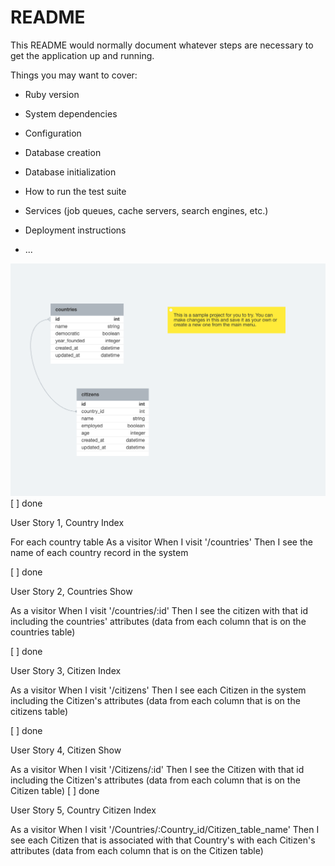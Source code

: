 # README

This README would normally document whatever steps are necessary to get the
application up and running.

Things you may want to cover:

* Ruby version

* System dependencies

* Configuration

* Database creation

* Database initialization

* How to run the test suite

* Services (job queues, cache servers, search engines, etc.)

* Deployment instructions

* ...

![](./israel.png)
[ ] done

User Story 1, Country Index 

For each country table
As a visitor
When I visit '/countries'
Then I see the name of each country record in the system

[ ] done

User Story 2, Countries Show 

As a visitor
When I visit '/countries/:id'
Then I see the citizen with that id including the countries' attributes
(data from each column that is on the countries table)

[ ] done

User Story 3, Citizen Index 

As a visitor
When I visit '/citizens'
Then I see each Citizen in the system including the Citizen's attributes
(data from each column that is on the citizens table)

[ ] done

User Story 4, Citizen Show 

As a visitor
When I visit '/Citizens/:id'
Then I see the Citizen with that id including the Citizen's attributes
(data from each column that is on the Citizen table)
[ ] done

User Story 5, Country Citizen Index 

As a visitor
When I visit '/Countries/:Country_id/Citizen_table_name'
Then I see each Citizen that is associated with that Country's with each Citizen's attributes
(data from each column that is on the Citizen table)